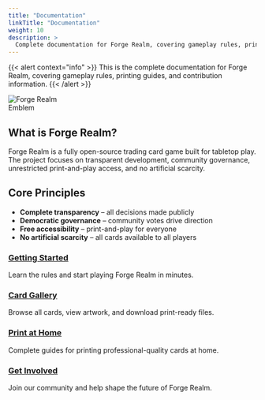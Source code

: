 ```yaml
---
title: "Documentation"
linkTitle: "Documentation"
weight: 10
description: >
  Complete documentation for Forge Realm, covering gameplay rules, printing guides, and contribution information.
---
```


<div class="mt-4"></div>

{{< alert context="info" >}}
This is the complete documentation for Forge Realm, covering gameplay rules, printing guides, and contribution information.
{{< /alert >}}

<div class="text-center my-4">
  <img src="/images/forge-realm-PNG-circular-emblem.webp" alt="Forge Realm Emblem" style="max-width: 120px; height: auto;" class="img-fluid">
</div>

## What is Forge Realm?

Forge Realm is a fully open-source trading card game built for tabletop play. The project focuses on transparent development, community governance, unrestricted print-and-play access, and no artificial scarcity.

## Core Principles

- **Complete transparency** – all decisions made publicly
- **Democratic governance** – community votes drive direction
- **Free accessibility** – print-and-play for everyone
- **No artificial scarcity** – all cards available to all players

### [Getting Started](/docs/gameplay/)
Learn the rules and start playing Forge Realm in minutes.

### [Card Gallery](/cards/)
Browse all cards, view artwork, and download print-ready files.

### [Print at Home](/docs/printing/)
Complete guides for printing professional-quality cards at home.

### [Get Involved](/contributing/)
Join our community and help shape the future of Forge Realm.
